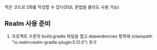 적은 코드로 DB를 작성할 수 있다(SQL 문법을 몰라도 사용 가능)

## Realm 사용 준비
1. 프로젝트 수준의 build.gradle 파일을 열고 dependencies 항목에 (classpath "io.realm:realm-gradle-plugin:5.12.0") 추가
